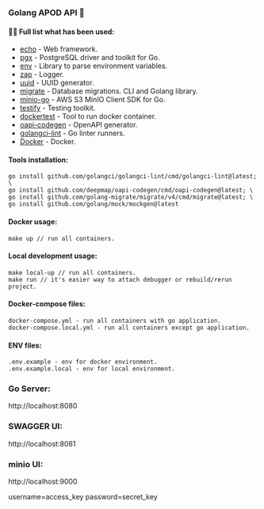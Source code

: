 ### Golang APOD API 🚀

#### 👨‍💻 Full list what has been used:
* [echo](https://github.com/labstack/echo) - Web framework.
* [pgx](https://github.com/jackc/pgx) - PostgreSQL driver and toolkit for Go.
* [env](https://github.com/caarlos0/env) - Library to parse environment variables.
* [zap](https://github.com/uber-go/zap) - Logger.
* [uuid](https://github.com/google/uuid) - UUID generator.
* [migrate](https://github.com/golang-migrate/migrate) - Database migrations. CLI and Golang library.
* [minio-go](https://github.com/minio/minio-go) - AWS S3 MinIO Client SDK for Go.
* [testify](https://github.com/stretchr/testify) - Testing toolkit.
* [dockertest](https://github.com/ory/dockertest) - Tool to run docker container.
* [oapi-codegen](https://github.com/deepmap/oapi-codegen) - OpenAPI generator.
* [golangci-lint](https://github.com/golangci/golangci-lint) - Go linter runners.
* [Docker](https://www.docker.com/) - Docker.


#### Tools installation:
    go install github.com/golangci/golangci-lint/cmd/golangci-lint@latest; \
    go install github.com/deepmap/oapi-codegen/cmd/oapi-codegen@latest; \
    go install github.com/golang-migrate/migrate/v4/cmd/migrate@latest; \
    go install github.com/golang/mock/mockgen@latest

#### Docker usage:
    make up // run all containers.

#### Local development usage:
    make local-up // run all containers.
    make run // it's easier way to attach debugger or rebuild/rerun project.

#### Docker-compose files:
    docker-compose.yml - run all containers with go application.
    docker-compose.local.yml - run all containers except go application.

#### ENV files:
    .env.example - env for docker environment.
    .env.example.local - env for local environment.

### Go Server:

http://localhost:8080

### SWAGGER UI:

http://localhost:8081

### minio UI:

http://localhost:9000

username=access_key password=secret_key